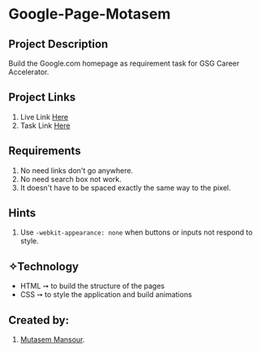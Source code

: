 # Google-Page-Motasem

## Project Description
Build the Google.com homepage as requirement task for GSG Career Accelerator.

## Project Links
1. Live Link [Here](https://mmansour87.github.io/Google-Page-Motasem/)
2. Task Link [Here](https://github.com/gazaskygeeks/code-academy/blob/master/pre-requisites/04-project.md)

## Requirements
1. No need  links don't go anywhere.
2. No need search box not work.
3. It doesn't have to be spaced exactly the same way to the pixel.

## Hints
1. Use `-webkit-appearance: none` when buttons or inputs not respond to style.

## ✧Technology
- HTML ➙ to build the structure of the pages 
- CSS ➙ to style the application and build animations

## Created by:
1. [Mutasem Mansour](https://github.com/MMansour87).
